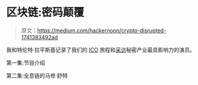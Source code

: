 # 区块链:密码颠覆

> 原文：<https://medium.com/hackernoon/crypto-disrupted-1741383492ad>

我和特伦特·拉平斯基记录了我们的 [ICO](https://hackernoon.com/tagged/ico) 旅程和[采访](https://hackernoon.com/tagged/interview)秘密产业最具影响力的演员。

第一集:节目介绍

第二集:全息链的马修·舒特